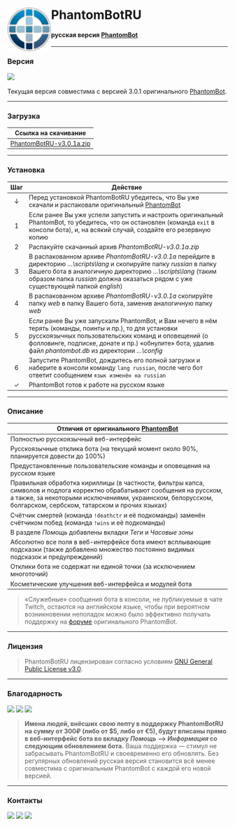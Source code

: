 # <img src="https://github.com/PhantomBotRU/PhantomBotRU/blob/nightly/web/panel/img/logo.png" width="100px" align="left" alt="PhantomBotRU"/> PhantomBotRU
#### русская версия [PhantomBot](https://phantom.bot "Перейти на сайт phantom.bot")

---

### Версия

[![](https://img.shields.io/github/release-pre/PhantomBotRU/PhantomBotRU.svg?style=popout-square&logoColor=blue&colorA=ffff00&colorB=ffff00&logo=data:image/png;base64,iVBORw0KGgoAAAANSUhEUgAAACAAAAAgCAYAAABzenr0AAAHt0lEQVR42q1Wa1Ob1xE%2Bf4J8xl%2FTtHX7xpNpk%2BnYjdN8MRk3EzeJEyeQJrKTEF9iO42dAMINxoDtQLhVjh1ksBEIgSQQlpBAr8VNCEmIOxi7zfh%2BN76Ox7d5urtCjaaSWyeTM%2FOgM8OefZ6zZ3ffVU%2B6GhsbF7e3txsHBgb0SCSCsbExTE9PY2ZmBuPj44hGowgGg7rL5TJaLJbF6udazc3N2T6fLzYyMoLZ2VlcunQJZ8%2BexV5XH3JsYYbsT58%2BjStXruDYsWMYHR2F3%2B%2BPtbS0ZP9EWrlxptvt1mOxGIaHh2Fs1bFkXz%2FM3UG5vaqdJEwxZM8CG%2FzDYpNv8%2FMZsfN6vTpFJPNHkVut1pW9vb3z7LSsrRtPfdMP9fUwVEUEVZ4gWJSqJFSNLiAGfpYaX9xGlQ8jg86UtvpE2ODg4Hxra%2BvKJyInw2xSz4eQZXJDlQSgyvqgdg9A7Q2iyj3IApiEECbCsPyKAO%2BQ2Kg9g3SGRJcGsIJ8UN7I%2Fx0OR%2Fb%2FvTmTdwX6sajsCFSRF6q4B2qXviCkF9WeQUm6pyv9eLpKZ%2FBeRNWSABLLxHJGzhb5kEm%2BPOSTE5Uj8dg357DzzRcVO6CMHVA7SMRXnriQnd1YWu2GLzKBGzduJCqAE1N%2Br1%2B%2FDn9sGstqPAliOttFPiiKhS5kFjs5qlwp801NTak5wQnH75VVYYP6shUqzw5V0C6HM4pdKHf6cebMGTx8%2BBBXr15Fz%2BS%2F4IrNMWR%2F%2BfJlPHr0COfOnUOlK0BnOuWs%2BMh3kM82rCDfzEFVpaeUGoewrIkO%2FK0Ralsz1PYWOZS5045AKIK7d%2B8isViIKXqKcJoh%2B1OnTiGx7t27h%2F5IjCMpPtQXNvZJvi0oPuSQJ7TZbD%2FkA9c5v%2F1T2w5CbamH%2Buww1OcWZBQ0IzAUxoMHDyArWUDkZDJEQNLiSLEI8mElX01xn1sbkEEcQ0ND0HU99p8Ox2Ex1lPIN34Ltek7qM1mMS5v7UrcPFVA%2BPtkpAhIRKLS2SO%2B1Ba63Kd1xLEfeeZWiQLlwmLF7ZUTaUk%2BkefWQq3fJ0ZLixuEiFZ6AaF%2FJkMEpFsXL17EspLDdLEDUBvI9yf%2FwLPExZyUd0bFvZ3bq7nDh6q2LlTZvah2%2BuALjUgY0yzJ%2BNDUHIITswzeS2KmWZKYenSCfHazb%2BGoIy5KVu4NuqI%2FOH%2F%2BPKampjAxMcGQErt58yY75dsmQ8hv3brFNsn2XJqMFHv6PsgzHj9%2BnMuVId%2BLCxcuxFs6%2FzG3%2B6DlmaEV1EMrPITXyq1i2BObgalvCqb%2BBQxMIzQ5K4Ta7jaCPQEREp6eYxsG28tZX3QKJ06cQIHtKAwHfTCYvTB850Fbdx8mJyeh2Fm%2B2Qlt%2B35oX9ZByzdj1d4mEeAaGoMpMAFTL6FvUhAcj99c29UCrUTAe74Ni0vY8RmBc2BEomu06UJsOOCGYX8napx%2B8aOYKL%2FOAe0zE7TPvyUhB7Cq7LAkiSs4CtPRsTgC44Lg2IKAIksy4gIoHxJ2iXPO%2FmhcQHMPER%2BBYZ8LBlMHauzdcQFcDma7B9qn1dC21IqQ13bVi4CeKN3EH4tDH2UQyUz8CYwN9Fw%2FQJ5g6pjYCPyMGLzD4%2FEnaPQKsaHWCUONA23eoyJM0QeCBwx2wLdg8J4Titsrl1cyODH5fyn28%2FPzuHbtWoo9J9udO3c48ZhQwFFPcCoeozhTG%2Bxu1DR1CGqtnfAHo1JCaZYICNN7h8anBWEKPZE%2FtgwjZNvsOQrLER2WTj%2Bcvl7pD3R5XfEMx%2BqW5BRAvbgB6qVNUC9vxrL1JVyrj29E3nAyHteIJIprdx%2BElvs1tI%2F3QPtwN9YUmuQZu7q6jIoHSJ7h8ivqoP7wIdTSXKg%2FrhcxlYfs3E7TC3CH4vDIb1oB9%2B%2Ffh9UTEFJtXRk0Qwm0D3ahwtwirZg%2BgvHhlQZI%2BRhlvPwJ1PMGqBfWkZiPkJG1Gf1DYe6IqQI6g8lI%2BzGKjU9i%2BaZyIdXeL4b2XhGW55YhHA4jEAjEVGLx9MrJVFpbD7UkB%2Bq5v0L97gMRs%2BjPW0WERCJZQEd%2FMlhA8s2F%2FJWtFUKq5XwFLfvv0N4pxL7D8Q8Rj34qedH0KgPJinWFUL99B%2BrZ7AUx7yHjT7moPGjjxJGk4qT1DUTh7BkUeGlP2c7%2Fkze3UqIt%2F7gU2rs7hFRbY4T2VgE2FJnAHBRxXf334tGZp1ceIDNfolz41WqoxW9D%2FWZNXJD2Lpbl5EEfDEtZzc3NJcpK9rdv30ZkbAprC6mXvF1AhIx8aKvzoL3xBbI%2BKgb7DoVC8%2FT26cd0Hhj54%2BTx%2BZH54lqoX7wO9cwbUL98My7o16tRTZGQoTRrPZ5ZuZGwSfacyM3tPiETvL4d2l8Y25C1rgjebh2cZ3a7%2FX%2BP5zw6U33KALni%2FTwRkYyqOqtMwAlxCbBwi6ML2qptSMaGHTV8cyF3Op3pxvL0keDpld%2Br%2BJsDyPh9TjoByUgRsDyHEq6%2Bhd9cwi43%2FzGLR2eeXincMsPlldEk8%2BpG1FkcHO4UAUzkdPuxZsseVOy3SKnRWUk4efOfunh65QGSnPEHirujlGFpVR3e2riTIfuTJ09ylXCHY2Kpcym1n2vxAMkzHI9R1DN4mEhMRIlpSno7t1fpcE%2B4%2Fg0h4P1MEwT%2BoAAAAABJRU5ErkJggg%3D%3D)](https://github.com/PhantomBotRU/PhantomBotRU/releases/latest "Скачать PhantomBotRU")

Текущая версия совместима с версией 3.0.1 оригинального [PhantomBot](https://phantom.bot "Перейти на сайт phantom.bot").

---

### Загрузка

| Ссылка на скачивание |
| -------------------- |
| [PhantomBotRU-v3.0.1a.zip](https://github.com/PhantomBotRU/PhantomBotRU/tree/v3.0.1a.zip "Скачать стабильную версию PhantomBotRU") |

---

### Установка

|  Шаг  | Действие |
| :---: | -------- |
|   ↓   | Перед установкой PhantomBotRU убедитесь, что Вы уже скачали и распаковали оригинальный [PhantomBot](https://phantom.bot "Перейти на сайт phantom.bot")
|   1   | Если ранее Вы уже успели запустить и настроить оригинальный PhantomBot, то убедитесь, что он остановлен (команда `exit` в консоли бота), и, на всякий случай, создайте его резервную копию |
|   2   | Распакуйте скачанный архив *PhantomBotRU-v3.0.1a.zip* |
|   3   | В распакованном архиве *PhantomBotRU-v3.0.1a* перейдите в директорию *…\scripts\lang* и скопируйте папку *russian* в папку Вашего бота в аналогичную директорию *…\scripts\lang* (таким образом папка *russian* должна оказаться рядом с уже существующей папкой *english*) |
|   4   | В распакованном архиве *PhantomBotRU-v3.0.1a* скопируйте папку *web* в папку Вашего бота, заменив аналогичную папку *web* |
|   5   | Если ранее Вы уже запускали PhantomBot, и Вам нечего в нём терять (команды, поинты и пр.), то для установки русскоязычных пользовательских команд и оповещений (о фолловинге, подписке, донате и пр.) «обнулите» бота, удалив файл *phantombot.db* из директории *…\config* |
|   6   | Запустите PhantomBot, дождитесь его полной загрузки и наберите в консоли команду `lang russian`, после чего бот ответит сообщением `язык изменён на russian` |
|   ✓   | PhantomBot готов к работе на русском языке |

---

### Описание

| Отличия от оригинального [PhantomBot](https://phantom.bot "Перейти на сайт phantom.bot") |
| ----------------------------------- |
| Полностью русскоязычный веб-интерфейс |
| Русскоязычные отклика бота (на текущий момент около 90%, планируется довести до 100%) |
| Предустановленные пользовательские команды и оповещения на русском языке |
| Правильная обработка кириллицы (в частности, фильтры капса, символов и подлога корректно обрабатывают сообщения на русском, а также, за некоторыми исключениями, украинском, белорусском, болгарском, сербском, татарском и прочих языках) |
| Счётчик смертей (команда `!deathctr` и её подкоманды) заменён счётчиком побед (команда `!wins` и её подкоманды) |
| В разделе *Помощь* добавлены вкладки *Теги* и *Часовые зоны* |
| Абсолютно все поля в веб-интерфейсе бота имеют всплывающие подсказки (также добавлено множество постоянно видимых подсказок и предупреждений) |
| Отклики бота не содержат ни единой точки (за исключением многоточий) |
| Косметические улучшения веб-интерфейса и модулей бота |

> «Служебные» сообщения бота в консоли, не публикуемые в чате Twitch, остаются на английском языке, чтобы при вероятном возникновении неполадок можно было эффективно получать поддержку на [форуме](https://community.phantom.bot "Перейти на форум community.phantom.bot") оригинального PhantomBot.

---

### Лицензия

> PhantomBotRU лицензирован согласно условиям [GNU General Public License v3.0](https://github.com/PhantomBotRU/PhantomBotRU/blob/nightly/LICENSE "Посмотреть лицению GNU GPL v3.0").

---

### Благодарность

[![](https://img.shields.io/badge/-QIWI--Копилка-FF8C00.svg?logoWidth=16&style=for-the-badge&logoColor=FFFFFF&colorA=FF8C00&colorB=FF8C00&logo=data:image/png;base64,iVBORw0KGgoAAAANSUhEUgAAACEAAAAhCAMAAABgOjJdAAACWFBMVEX%2FgwD%2FhQD%2FhgD%2FhwD%2FiAD%2FiQD%2FigD%2FigL%2FiwD%2FiwH%2FiwL%2FiwP%2FjAD%2FjAH%2FjAL%2FjAT%2FjQD%2FjQP%2FjQT%2FjQX%2FjgT%2Fjgb%2Fjwb%2FkAn%2FkAv%2FkQD%2FkQv%2FkQz%2FkhD%2FkhL%2Fkw7%2Fkw%2F%2FkxD%2FkxH%2FlBL%2FlBP%2FlBX%2FlRP%2FlRT%2FlRX%2FlRb%2FlRf%2Flhb%2Flhr%2Flxr%2FmBr%2FmBz%2FmB7%2FmRz%2FmR3%2FmSD%2FmSH%2Fmh7%2FmiH%2FmyH%2FnCX%2FnCb%2FnSf%2Fnir%2Fnyr%2Fnyz%2Fny3%2FoCz%2FoC3%2FoDD%2FoS7%2FoTD%2FoTL%2FojH%2FojT%2FozL%2FozP%2FpDX%2FpDb%2FpDn%2Fpjr%2Fpjz%2Fpzv%2Fpzz%2Fpz3%2Fpz7%2FqD7%2FqD%2F%2FqEH%2FqUD%2FqkP%2Fq0T%2Fq0b%2FrEz%2FrUr%2FrUv%2Frkz%2Frk3%2Fr1D%2FsE%2F%2FsVH%2FsVT%2FsVj%2Fs1b%2Fs1j%2FtFn%2FtVv%2Ftl3%2Ft2H%2Ft2L%2FuGP%2Fumb%2Fu2j%2FvGz%2FvW3%2Fvm%2F%2Fv3P%2FwHL%2FwHP%2FwHT%2FwXf%2FwXj%2Fw3j%2Fw3r%2FxHz%2FxH3%2FxoL%2Fx4P%2Fx4T%2FyIT%2FyIX%2FyYj%2Fyov%2Fy4v%2Fy4z%2Fy43%2Fy47%2FzJD%2FzpL%2FzpX%2Fz5T%2F1aL%2F1qP%2F1qT%2F1qb%2F2Kn%2F2ar%2F2av%2F2az%2F26%2F%2F27H%2F3bP%2F3rb%2F37f%2F37n%2F4Lr%2F4Lv%2F4b3%2F4r%2F%2F48L%2F5cT%2F5cb%2F58n%2F58r%2F6Mv%2F6M3%2F6c7%2F6c%2F%2F6tH%2F69P%2F7NT%2F7NX%2F7db%2F7df%2F7dj%2F7tn%2F7tr%2F8N7%2F8N%2F%2F8uL%2F8uP%2F8%2BT%2F9OX%2F9Ob%2F9Oj%2F9ur%2F9uv%2F9%2B7%2F%2BO%2F%2F%2BPD%2F%2BPH%2F%2BfH%2F%2BvP%2F%2BvT%2F%2B%2Fb%2F%2B%2Ff%2F%2FPj%2F%2FPn%2F%2Ffr%2F%2Ffv%2F%2Ffz%2F%2Fvz%2F%2Fv7%2F%2F%2F7%2F%2F%2F%2FceS4uAAACJklEQVR42n3SZ18UMRAHYDAzY9CghwiKigV7F7tiw3aiKPaKvXfsXey9gIiKBUWxoyIncCJwWPO1THJ7e1le8H%2B1M3l%2Bm9lsYkQ0BEwFSFjxpUQFUHruwXMXjm6aEA%2FcIhGB8bmFNdKk4fGOzhAljoBJRdJK2QpoJmBDtfTk52HitoCtTdIkFKj64ZjTaAnIqTfNR9snpvUcu%2FZmyFS7wBW82xvdqdocx4hzAphbqutgBkYEO6YbFZOZ%2B92pD3TnbkTwtEpV1s9jwg32ea%2BnnY1hAVukytlWwgpb91f18pkjrqmidjQJO%2B31KGUdwqLjK1UUoQeEZ6tLJy14v4AqTjGvgFWq%2BS8LtaBhdarY6xUYO1OqLAMjhgbVc55HdFqwcrcWS9Hs0v2zer7qEUmzTnxVzd%2BZZCaNe6KKFwneXdjIEikDfbkR7LwSv3JAeM2Aj%2FIhCSNwsT6d4jbcrHD3WmzT4xshEp9JlSPMLHZxSPKhzPIR5AhYr8WfA4hC0ElzSoBtn%2Bdlc%2Fd%2BtL4ldW5PIxZz%2FQ5y0W6NH6ZmgXAFDSw3pLH4%2BMYCeQaxRzDkZ2TfQhz%2FVkZzY1TsvtI56L3JOPy%2BRb5dWTIE7XcYkrinQlqpLdk%2FBrgtBIfeO%2B99aVI%2FtKH60%2BuX777LxoupaAljqFfG%2FEX%2BcYO6Jick9V94qebDDLCFQYSIxDkXnCMbfLkyGzyieYitfjqdlGghbMpy9LUoBJEv5T%2Bq7RP%2BRo7XXgAAAABJRU5ErkJggg%3D%3D)](https://qiwi.me/5e78d024-a014-4334-80d8-a0911dceb328 "Сделать пожертвование в QIWI Копилку")
[![](https://img.shields.io/badge/-Яндекс.Деньги-FF0000.svg?logoWidth=16&style=for-the-badge&logoColor=FFFFFF&colorA=FF0000&colorB=FF0000&logo=data:image/png;base64,iVBORw0KGgoAAAANSUhEUgAAACEAAAAhCAMAAABgOjJdAAABPlBMVEUAAAD%2FAAD%2FAAD%2FAAD%2FAAD%2FAAD%2FAAD%2FAAD%2FAQH%2FAgL%2FAwP%2FBAT%2FBgb%2FBwf%2FCAj%2FDAz%2FDQ3%2FEBD%2FGBj%2FGxv%2FIyP%2FKir%2FLCz%2FLi7%2FLy%2F%2FMDD%2FODj%2FOTn%2FPz%2F%2FQUH%2FR0f%2FSkr%2FS0v%2FTEz%2FUlL%2FWVn%2FW1v%2Fjo7%2FAAD%2FMzP%2FNTX%2FOzv%2FQUH%2FSkr%2FTk7%2FT0%2F%2FVFT%2FVVX%2FXFz%2FXV3%2FYGD%2FZGT%2Famr%2FbW3%2Fbm7%2Fb2%2F%2FcHD%2FcnL%2Fd3f%2FeXn%2FfX3%2Ffn7%2Fg4P%2Fh4f%2FiIj%2FiYn%2Fi4v%2FjIz%2Fj4%2F%2FkJD%2FmZn%2Fn5%2F%2FoqL%2FpaX%2Fqqr%2Fq6v%2Fra3%2Fr6%2F%2FsLD%2Fs7P%2Fu7v%2FvLz%2Fvr7%2Fv7%2F%2FwsL%2Fx8f%2Fycn%2Fy8v%2F0tL%2F2Nj%2F29v%2F3Nz%2F4OD%2F5eX%2F7e3%2F8PD%2F9fX%2F9vb%2F9%2Ff%2F%2Bfn%2F%2Bvr%2F%2B%2Fv%2F%2FPz%2F%2Ff3%2F%2Fv7%2F%2F%2F%2BynTl9AAAAJnRSTlMAUGts6vj5%2Fv7%2B%2Fv7%2B%2Fv7%2B%2Fv7%2B%2Fv7%2B%2Fv7%2B%2Fv7%2B%2Fv7%2B%2Fv7%2B%2Fv7%2B%2Fgtr5JIAAAEiSURBVHjahdRnT0IxGIbhKmLl4N44cOPenuNEFLfiAvcWldP7%2F%2F8BESI2Ia3PpzfNlTdpk6dCiEAwJk2JBQNCVEod1LTNLrmu643%2BEikqqnUwnXmnkHhpi6jSgJMA%2BPzIKdZLh0LfEAd11BfpOEAXGujKolZ%2Fhi2TOIZUYUgaRMsLfq9VDMBTo1WsQEZaRRJO7WIXUnaxAZd2MQyPDVbRniXXYxVOGs6sQk76sOnYXl3uABcL3ZFDowgnfUB9%2Bcog8pm6VwqwiNANjAydYxaLcFcnE2bR9ABz5tvmswa39TbR%2FAwz0ia24brWJlpfUYPSJvbhKqyJsr50vuH3yzKhde4E0k6Z0HobBaLFcU%2Fv7V%2F3J5a9%2BVDxdNzzxkrd%2F%2F%2F%2F%2BAZ76W%2F34iK%2BKAAAAABJRU5ErkJggg%3D%3D)](https://money.yandex.ru/to/410014576985955 "Сделать пожертвование через Яндекс Деньги")
[![](https://img.shields.io/badge/-Patreon-F96854.svg?logo=patreon&logoWidth=16&style=for-the-badge&logoColor=ffffff&colorA=F96854&colorB=F96854)](Скоро "Перейти на страницу PhantomBotRU на Patreon")

> **Имена людей, внёсших свою лепту в поддержку PhantomBotRU на сумму от 300₽ (либо от $5, либо от €5), будут вписаны прямо в веб-интерфейс бота во вкладку *Помощь* –> *Информация* со следующим обновлением бота.** Ваша поддержка — стимул не забрасывать PhantomBotRU и своевременно его обновлять. Без регулярных обновлений русская версия становится всё менее совместима с оригинальным PhantomBot с каждой его новой версией.

---

### Контакты

[![](https://img.shields.io/badge/-Twitch-6441A4.svg?logo=twitch&logoWidth=16&style=for-the-badge&logoColor=ffffff&colorA=6441A4&colorB=6441A4)](https://twitch.tv/phantombotru "Перейти на канал PhantomBotRU в Twitch")
[![](https://img.shields.io/badge/-Discord-7289DA.svg?logo=discord&logoWidth=16&style=for-the-badge&logoColor=ffffff&colorA=7289DA&colorB=7289DA)](https://discord.com "Перейти на сервер PhantomBotRU в Discord")
[![](https://img.shields.io/badge/-Email-168DE2.svg?logo=mail.ru&logoWidth=16&style=for-the-badge&logoColor=ffffff&colorA=168DE2&colorB=168DE2)](mailto:phantombotru@mail.ru "Написать письмо на phantombotru@mail.ru")
